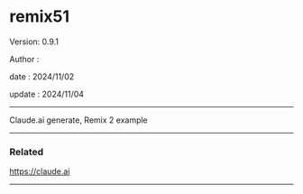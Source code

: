 # remix51

 Version: 0.9.1

 Author :

 date :  2024/11/02

 update  : 2024/11/04

***

Claude.ai generate, Remix 2 example

***
### Related

https://claude.ai

***
